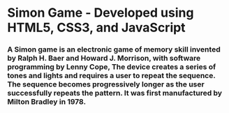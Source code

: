 # Simon Game - Developed using HTML5, CSS3, and JavaScript
### A Simon game is an electronic game of memory skill invented by Ralph H. Baer and Howard J. Morrison, with software programming by Lenny Cope, The device creates a series of tones and lights and requires a user to repeat the sequence. The sequence becomes progressively longer as the user successfully repeats the pattern. It was first manufactured by Milton Bradley in 1978.

